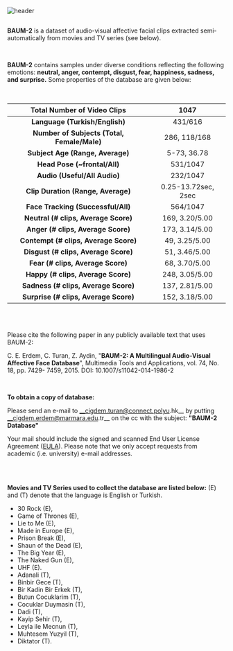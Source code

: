 ![header](https://user-images.githubusercontent.com/10387558/164971700-c4d9dfe5-b378-424f-b0c3-1956e7e2d391.png)

## 


**BAUM-2** is a dataset of audio-visual affective facial clips extracted semi-automatically from movies and TV series (see below).

<br/>

**BAUM-2** contains samples under diverse conditions reflecting the following emotions: **neutral, anger, contempt, disgust, fear, happiness, sadness, and surprise.** Some properties of the database are given below:

<br/>

|       **Total Number of Video Clips**       |         1047        |
|:-------------------------------------------:|:-------------------:|
|        **Language (Turkish/English)**       |       431/616       |
| **Number of Subjects (Total, Female/Male)** |     286, 118/168    |
|       **Subject Age (Range, Average)**      |     5-73, 36.78     |
|         **Head Pose (~frontal/All)**        |       531/1047      |
|         **Audio (Useful/All Audio)**        |       232/1047      |
|      **Clip Duration (Range, Average)**     | 0.25-13.72sec, 2sec |
|      **Face Tracking (Successful/All)**     |       564/1047      |
|     **Neutral (# clips, Average Score)**    |    169, 3.20/5.00   |
|      **Anger (# clips, Average Score)**     |    173, 3.14/5.00   |
|    **Contempt (# clips, Average Score)**    |    49, 3.25/5.00    |
|     **Disgust (# clips, Average Score)**    |    51, 3.46/5.00    |
|      **Fear (# clips, Average Score)**      |    68, 3.70/5.00    |
|      **Happy (# clips, Average Score)**     |    248, 3.05/5.00   |
|     **Sadness (# clips, Average Score)**    |    137, 2.81/5.00   |
|    **Surprise (# clips, Average Score)**    |    152, 3.18/5.00   |


<br/><br/>

Please cite the following paper in any publicly available text that uses BAUM-2:

C. E. Erdem, C. Turan, Z. Aydin, "**BAUM-2: A Multilingual Audio-Visual Affective Face Database**", Multimedia Tools and Applications, vol. 74, No. 18, pp. 7429- 7459, 2015. DOI: 10.1007/s11042-014-1986-2

<br/>

**To obtain a copy of database:**

Please send an e-mail to __cigdem.turan@connect.polyu.hk__ by putting __cigdem.erdem@marmara.edu.tr__ on the cc with the subject: **"BAUM-2 Database"**

Your mail should include the signed and scanned End User License Agreement ([EULA](https://github.com/cigdemturan/BAUM-2/blob/gh-pages/EULA_BAUM2.docx?raw=true)). Please note that we only accept requests from academic (i.e. university) e-mail addresses.

<br/><br/>

**Movies and TV Series used to collect the database are listed below:** (E) and (T) denote that the language is English or Turkish.

- 30 Rock (E),
- Game of Thrones (E),
- Lie to Me (E),
- Made in Europe (E),
- Prison Break (E),
- Shaun of the Dead (E),
- The Big Year (E),
- The Naked Gun (E),
- UHF (E).
- Adanali (T),
- Binbir Gece (T),
- Bir Kadin Bir Erkek (T),
- Butun Cocuklarim (T),
- Cocuklar Duymasin (T),
- Dadi (T),
- Kayip Sehir (T),
- Leyla ile Mecnun (T),
- Muhtesem Yuzyil (T),
- Diktator (T).
